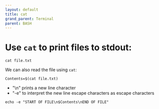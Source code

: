 ```yaml
---
layout: default
title: cat
grand_parent: Terminal
parent: BASH
---
```


# Use `cat` to print files to stdout:

```
cat file.txt
```

We can also read the file using `cat`:

```
Contents=$(cat file.txt)
```

- "\n" prints a new line character
- "-e" to interpret the new line escape characters as escape characters

```
echo -e "START OF FILE\n$Contents\nEND OF FILE"
```
